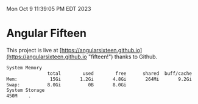 Mon Oct  9 11:39:05 PM EDT 2023

# Angular Fifteen


This project is live at [https://angularsixteen.github.io](https://angularsixteen.github.io "fifteen!") thanks to Github.

```bash
System Memory
               total        used        free      shared  buff/cache   available
Mem:            15Gi       1.2Gi       4.8Gi       264Mi       9.2Gi        13Gi
Swap:          8.0Gi          0B       8.0Gi
System Storage
450M	.
